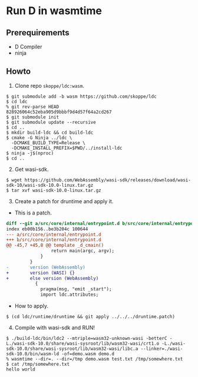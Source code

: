 # Run D in wasmtime

## Prerequirements

- D Compiler
- ninja

## Howto

1. Clone repo `skoppe/ldc:wasm`.

```console
$ git submodule add -b wasm https://github.com/skoppe/ldc
$ cd ldc
% git rev-parse HEAD
828926064c52eba905d9bbbf9d4d57f64a2cd267
$ git submodule init
$ git submodule update --recursive
$ cd ..
$ mkdir build-ldc && cd build-ldc
$ cmake -G Ninja ../ldc \
  -DCMAKE_BUILD_TYPE=Release \
  -DCMAKE_INSTALL_PREFIX=$PWD/../install-ldc
$ ninja -j$(nproc)
$ cd ..
```

2. Get wasi-sdk.

```console
$ wget https://github.com/WebAssembly/wasi-sdk/releases/download/wasi-sdk-10/wasi-sdk-10.0-linux.tar.gz
$ tar xvf wasi-sdk-10.0-linux.tar.gz
```

3. Create a patch for druntime and apply it.

- This is a patch.

```diff
diff --git a/src/core/internal/entrypoint.d b/src/core/internal/entrypoint.d
index eb00b156..be3b204c 100644
--- a/src/core/internal/entrypoint.d
+++ b/src/core/internal/entrypoint.d
@@ -45,7 +45,8 @@ template _d_cmain()
                 return main(argc, argv);
             }
         }
-        version (WebAssembly)
+        version (WASI) {}
+        else version (WebAssembly)
           {
             pragma(msg, "emit _start");
             import ldc.attributes;
```

- How to apply.

```console
$ (cd ldc/runtime/druntime && git apply ../../../druntime.patch)
```

4. Compile with wasi-sdk and RUN!

```console
$ ./build-ldc/bin/ldc2 --mtriple=wasm32-unknown-wasi -betterC -L./wasi-sdk-10.0/share/wasi-sysroot/lib/wasm32-wasi/crt1.o -L./wasi-sdk-10.0/share/wasi-sysroot/lib/wasm32-wasi/libc.a --linker=./wasi-sdk-10.0/bin/wasm-ld -of=demo.wasm demo.d
% wasmtime --dir=. --dir=/tmp demo.wasm test.txt /tmp/somewhere.txt
$ cat /tmp/somewhere.txt
hello world
```
